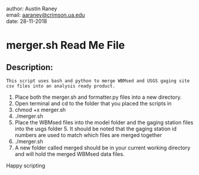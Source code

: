 author: Austin Raney\
email: aaraney@crimson.ua.edu\
date: 28-11-2018

# merger.sh Read Me File

## Description:
	This script uses bash and python to merge WBMsed and USGS gaging site csv files into an analysis ready product.

1. Place both the merger.sh and formatter.py files into a new directory. 
2. Open terminal and cd to the folder that you placed the scripts in
3. chmod +x merger.sh
4. ./merger.sh
5. Place the WBMsed files into the model folder and the gaging station files into the usgs folder
	5. It should be noted that the gaging station id numbers are used to match which files are merged together
6. ./merger.sh 
7. A new folder called merged should be in your current working directory and will hold the merged WBMsed data files.

Happy scripting
